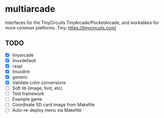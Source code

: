 # multiarcade

Interfaces for the TinyCircuits TinyArcade/PocketArcade,
and workalikes for more common platforms.
Tiny: https://tinycircuits.com/

## TODO

- [x] tinyarcade
- [x] linuxdefault
- [x] raspi
- [x] linuxdrm
- [x] generic
- [x] Validate color conversions
- [ ] Soft lib (image, font, etc)
- [ ] Test framework
- [ ] Example game
- [ ] Coordinate SD card image from Makefile
- [ ] Auto-re-deploy menu via Makefile
